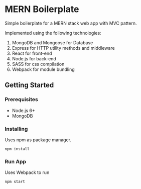 # MERN Boilerplate

Simple boilerplate for a MERN stack web app with MVC pattern. 

Implemented using the following technologies:

1. MongoDB and Mongoose for Database
2. Express for HTTP utility methods and middleware
3. React for front-end
4. Node.js for back-end
5. SASS for css compilation
6. Webpack for module bundling

## Getting Started

### Prerequisites

* Node.js 6+
* MongoDB

### Installing

Uses npm as package manager. 

```
npm install
```

### Run App

Uses Webpack to run 

```
npm start
```

